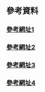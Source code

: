 ## 參考資料

### [參考網址1](https://www.pythontutorial.net/tkinter/)

### [參考網址2](https://tkdocs.com/tutorial/)

### [參考網址3](https://steam.oxxostudio.tw/category/python/tkinter/canvas.html#google_vignette)

### [參考網址4](https://github.com/roberthsu2003/pythonWindow/blob/master/%E5%AF%A6%E9%9A%9B%E6%A1%88%E4%BE%8B/%E5%8F%B0%E5%8C%97%E5%B8%82youbike1/youbike.py)